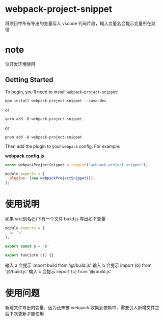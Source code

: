 # webpack-project-snippet

将项目中所有导出的变量写入 vscode 代码片段，输入变量名会提示变量所在路径

# note

仅开发环境使用

## Getting Started

To begin, you'll need to install `webpack-project-snippet`:

```console
npm install webpack-project-snippet --save-dev
```

or

```console
yarn add -D webpack-project-snippet
```

or

```console
pnpm add -D webpack-project-snippet
```

Then add the plugin to your `webpack` config. For example:

**webpack.config.js**

```js
const webpackProjectSnippet = require("webpack-project-snippet");

module.exports = {
  plugins: [new webpackProjectSnippet()],
};
```

# 使用说明

如果 src(别名@)下有一个文件 build.js 导出如下变量

```js
module.exports = {
  a: 'a'
};

export const b = 'b'

export funciotn c() {}
```

输入 a 会提示 import build from '@/build.js'
输入 b 会提示 import {b} from '@/build.js'
输入 c 会提示 import {c} from '@/build.js'

# 使用问题

新建文件导出的变量，因为还未被 webpack 收集到依赖中，需要引入新增文件之后下次更新才能使用
